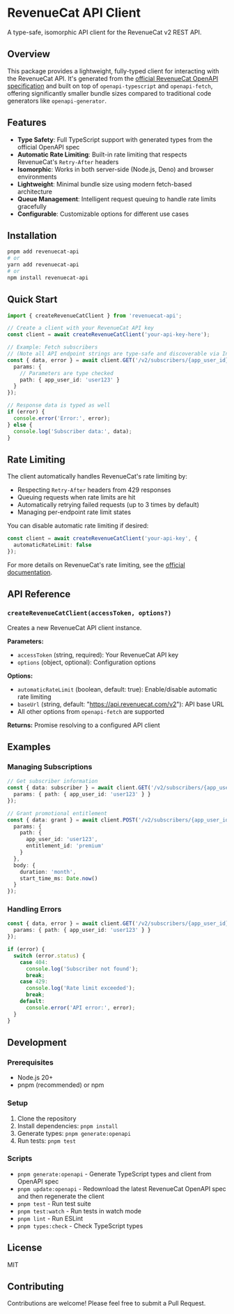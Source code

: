 # RevenueCat API Client

A type-safe, isomorphic API client for the RevenueCat v2 REST API.

## Overview

This package provides a lightweight, fully-typed client for interacting with the RevenueCat API. It's generated from the [official RevenueCat OpenAPI specification](https://www.revenuecat.com/docs/api-v2) and built on top of `openapi-typescript` and `openapi-fetch`, offering significantly smaller bundle sizes compared to traditional code generators like `openapi-generator`.

## Features

- **Type Safety**: Full TypeScript support with generated types from the official OpenAPI spec
- **Automatic Rate Limiting**: Built-in rate limiting that respects RevenueCat's `Retry-After` headers
- **Isomorphic**: Works in both server-side (Node.js, Deno) and browser environments
- **Lightweight**: Minimal bundle size using modern fetch-based architecture
- **Queue Management**: Intelligent request queuing to handle rate limits gracefully
- **Configurable**: Customizable options for different use cases

## Installation

```bash
pnpm add revenuecat-api
# or
yarn add revenuecat-api
# or
npm install revenuecat-api
```

## Quick Start

```typescript
import { createRevenueCatClient } from 'revenuecat-api';

// Create a client with your RevenueCat API key
const client = await createRevenueCatClient('your-api-key-here');

// Example: Fetch subscribers
// (Note all API endpoint strings are type-safe and discoverable via IntelliSense!)
const { data, error } = await client.GET('/v2/subscribers/{app_user_id}', {
  params: {
    // Parameters are type checked
    path: { app_user_id: 'user123' }
  }
});

// Response data is typed as well
if (error) {
  console.error('Error:', error);
} else {
  console.log('Subscriber data:', data);
}
```

## Rate Limiting

The client automatically handles RevenueCat's rate limiting by:

- Respecting `Retry-After` headers from 429 responses
- Queuing requests when rate limits are hit
- Automatically retrying failed requests (up to 3 times by default)
- Managing per-endpoint rate limit states

You can disable automatic rate limiting if desired:

```typescript
const client = await createRevenueCatClient('your-api-key', {
  automaticRateLimit: false
});
```

For more details on RevenueCat's rate limiting, see the [official documentation](https://www.revenuecat.com/docs/api-v2#tag/Rate-Limit).

## API Reference

### `createRevenueCatClient(accessToken, options?)`

Creates a new RevenueCat API client instance.

**Parameters:**

- `accessToken` (string, required): Your RevenueCat API key
- `options` (object, optional): Configuration options

**Options:**

- `automaticRateLimit` (boolean, default: true): Enable/disable automatic rate limiting
- `baseUrl` (string, default: "<https://api.revenuecat.com/v2>"): API base URL
- All other options from `openapi-fetch` are supported

**Returns:** Promise resolving to a configured API client

## Examples

### Managing Subscriptions

```typescript
// Get subscriber information
const { data: subscriber } = await client.GET('/v2/subscribers/{app_user_id}', {
  params: { path: { app_user_id: 'user123' } }
});

// Grant promotional entitlement
const { data: grant } = await client.POST('/v2/subscribers/{app_user_id}/entitlements/{entitlement_id}/promotional', {
  params: {
    path: {
      app_user_id: 'user123',
      entitlement_id: 'premium'
    }
  },
  body: {
    duration: 'month',
    start_time_ms: Date.now()
  }
});
```

### Handling Errors

```typescript
const { data, error } = await client.GET('/v2/subscribers/{app_user_id}', {
  params: { path: { app_user_id: 'user123' } }
});

if (error) {
  switch (error.status) {
    case 404:
      console.log('Subscriber not found');
      break;
    case 429:
      console.log('Rate limit exceeded');
      break;
    default:
      console.error('API error:', error);
  }
}
```

## Development

### Prerequisites

- Node.js 20+
- pnpm (recommended) or npm

### Setup

1. Clone the repository
2. Install dependencies: `pnpm install`
3. Generate types: `pnpm generate:openapi`
4. Run tests: `pnpm test`

### Scripts

- `pnpm generate:openapi` - Generate TypeScript types and client from OpenAPI spec
- `pnpm update:openapi` - Redownload the latest RevenueCat OpenAPI spec and then regenerate the client
- `pnpm test` - Run test suite
- `pnpm test:watch` - Run tests in watch mode
- `pnpm lint` - Run ESLint
- `pnpm types:check` - Check TypeScript types

## License

MIT

## Contributing

Contributions are welcome! Please feel free to submit a Pull Request.
